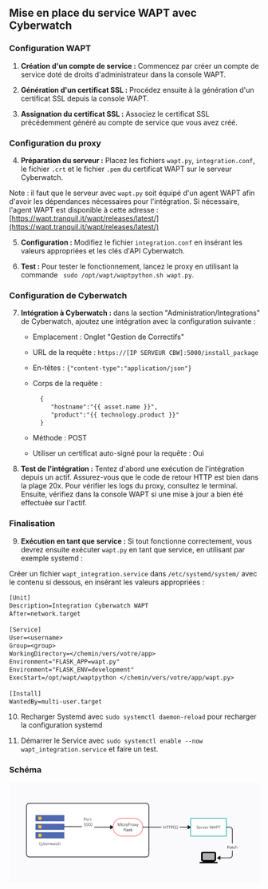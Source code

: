 ## Mise en place du service WAPT avec Cyberwatch

### Configuration WAPT

1. **Création d'un compte de service :** Commencez par créer un compte de service doté de droits d'administrateur dans la console WAPT.

2. **Génération d'un certificat SSL :** Procédez ensuite à la génération d'un certificat SSL depuis la console WAPT.

3. **Assignation du certificat SSL :** Associez le certificat SSL précédemment généré au compte de service que vous avez créé.

### Configuration du proxy

4. **Préparation du serveur :** Placez les fichiers `wapt.py`, `integration.conf`, le fichier `.crt` et le fichier `.pem` du certificat WAPT sur le serveur Cyberwatch. 

Note : il faut que le serveur avec `wapt.py` soit équipé d'un agent WAPT afin d'avoir les dépendances nécessaires pour l'intégration.
Si nécessaire, l'agent WAPT est disponible à cette adresse : [https://wapt.tranquil.it/wapt/releases/latest/](https://wapt.tranquil.it/wapt/releases/latest/)

5. **Configuration :** Modifiez le fichier `integration.conf` en insérant les valeurs appropriées et les clés d'API Cyberwatch.

6. **Test :** Pour tester le fonctionnement, lancez le proxy en utilisant la commande ` sudo /opt/wapt/waptpython.sh wapt.py`.

### Configuration de Cyberwatch

7. **Intégration à Cyberwatch :** dans la section "Administration/Integrations" de Cyberwatch, ajoutez une intégration avec la configuration suivante :

    - Emplacement : Onglet "Gestion de Correctifs"
    - URL de la requête : `https://[IP SERVEUR CBW]:5000/install_package`
    - En-têtes : `{"content-type":"application/json"}`
    - Corps de la requête :

            {
               "hostname":"{{ asset.name }}",
               "product":"{{ technology.product }}"
            }

    - Méthode : POST
    - Utiliser un certificat auto-signé pour la requête : Oui

8. **Test de l'intégration :** Tentez d'abord une exécution de l'intégration depuis un actif. Assurez-vous que le code de retour HTTP est bien dans la plage 20x. Pour vérifier les logs du proxy, consultez le terminal. Ensuite, vérifiez dans la console WAPT si une mise à jour a bien été effectuée sur l'actif.

### Finalisation

9. **Exécution en tant que service :** Si tout fonctionne correctement, vous devrez ensuite exécuter `wapt.py` en tant que service, en utilisant par exemple systemd :

Créer un fichier `wapt_integration.service` dans `/etc/systemd/system/` avec le contenu si dessous, en insérant les valeurs appropriées :

```
[Unit]
Description=Integration Cyberwatch WAPT
After=network.target

[Service]
User=<username>
Group=<group>
WorkingDirectory=</chemin/vers/votre/app>
Environment="FLASK_APP=wapt.py"
Environment="FLASK_ENV=development"
ExecStart=/opt/wapt/waptpython </chemin/vers/votre/app/wapt.py>

[Install]
WantedBy=multi-user.target
``` 

10. Recharger Systemd avec `sudo systemctl daemon-reload` pour recharger la configuration systemd

11. Démarrer le Service avec `sudo systemctl enable --now wapt_integration.service` et faire un test.

### Schéma

![Alt text](image.png)
